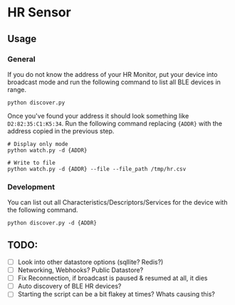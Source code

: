 # HR Sensor

## Usage
### General
If you do not know the address of your HR Monitor, put your device into broadcast mode and run the following command to list all BLE devices in range. 
```
python discover.py
```

Once you've found your address it should look something like `D2:82:35:C1:K5:34`. Run the following command replacing `{ADDR}` with the address copied in the previous step.
```
# Display only mode
python watch.py -d {ADDR}

# Write to file
python watch.py -d {ADDR} --file --file_path /tmp/hr.csv
```

### Development
You can list out all Characteristics/Descriptors/Services for the device with the following command.
```
python discover.py -d {ADDR}
```

## TODO: 
- [ ] Look into other datastore options (sqllite? Redis?)
- [ ] Networking, Webhooks? Public Datastore?
- [ ] Fix Reconnection, if broadcast is paused & resumed at all, it dies 
- [ ] Auto discovery of BLE HR devices?
- [ ] Starting the script can be a bit flakey at times? Whats causing this?
